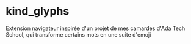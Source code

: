 # kind_glyphs
Extension navigateur inspirée d'un projet de mes camardes d'Ada Tech School, qui transforme certains mots en une suite d'emoji

